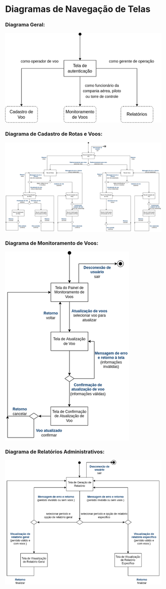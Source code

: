 # Diagramas de Navegação de Telas

### Diagrama Geral:

![Cadastrar voo](./images/diagrama_navegacao_geral.png)

### Diagrama de Cadastro de Rotas e Voos:

![Monitorar voos](./images/diagrama_navegacao_cadastrar.png)

### Diagrama de Monitoramento de Voos:

![Monitorar voos](./images/diagrama_navegacao_monitoramento.png)

### Diagrama de Relatórios Administrativos:

![Gerar relatório administrativo](./images/diagrama_navegacao_relatorios.png)
